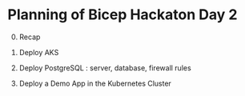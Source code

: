 # Planning of Bicep Hackaton Day 2 

0. Recap 

1. Deploy AKS 
2. Deploy PostgreSQL : server, database, firewall rules 
3. Deploy a Demo App in the Kubernetes Cluster 

